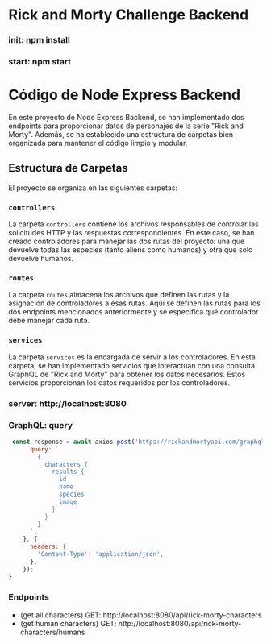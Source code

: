 # Rick and Morty Challenge Backend
### init: npm install
### start: npm start

# Código de Node Express Backend

En este proyecto de Node Express Backend, se han implementado dos endpoints para proporcionar datos de personajes de la serie "Rick and Morty". Además, se ha establecido una estructura de carpetas bien organizada para mantener el código limpio y modular.

## Estructura de Carpetas

El proyecto se organiza en las siguientes carpetas:

### `controllers`

La carpeta `controllers` contiene los archivos responsables de controlar las solicitudes HTTP y las respuestas correspondientes. En este caso, se han creado controladores para manejar las dos rutas del proyecto: una que devuelve todas las especies (tanto aliens como humanos) y otra que solo devuelve humanos.

### `routes`

La carpeta `routes` almacena los archivos que definen las rutas y la asignación de controladores a esas rutas. Aquí se definen las rutas para los dos endpoints mencionados anteriormente y se especifica qué controlador debe manejar cada ruta.

### `services`

La carpeta `services` es la encargada de servir a los controladores. En esta carpeta, se han implementado servicios que interactúan con una consulta GraphQL de "Rick and Morty" para obtener los datos necesarios. Estos servicios proporcionan los datos requeridos por los controladores.

### server: http://localhost:8080
### GraphQL: query
```javascript
 const response = await axios.post('https://rickandmortyapi.com/graphql', {
      query: `
        {
          characters {
            results {
              id
              name
              species
              image
            }
          }
        }
      `,
    }, {
      headers: {
        'Content-Type': 'application/json',
      },
    });
}
```
### Endpoints
- (get all characters) GET: http://localhost:8080/api/rick-morty-characters
- (get human characters) GET: http://localhost:8080/api/rick-morty-characters/humans
